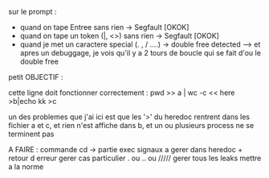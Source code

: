 sur le prompt :

- quand on tape Entree sans rien -> Segfault  [OKOK]
- quand on tape un token (|, <>) sans rien -> Segfault  [OKOK]
- quand je met un caractere special (. , / ....) -> double free detected  -->  et apres un debuggage, je vois qu'il y a 2 tours de boucle qui se fait d'ou le double free


petit OBJECTIF :

cette ligne doit fonctionner correctement : pwd >> a | wc -c << here >b|echo kk >c

un des problemes que j'ai ici est que les '>' du heredoc rentrent dans les fichier a et c, et rien n'est affiche dans b, et un ou plusieurs process ne se terminent pas


A FAIRE : commande cd -> partie exec
          signaux a gerer dans heredoc + retour d erreur
          gerer cas particulier . ou .. ou /////
          gerer tous les leaks
          mettre a la norme